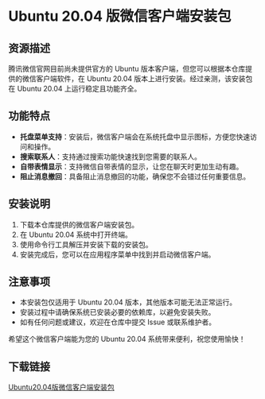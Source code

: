 # Ubuntu 20.04 版微信客户端安装包

## 资源描述

腾讯微信官网目前尚未提供官方的 Ubuntu 版本客户端，但您可以根据本仓库提供的微信客户端软件，在 Ubuntu 20.04 版本上进行安装。经过亲测，该安装包在 Ubuntu 20.04 上运行稳定且功能齐全。

## 功能特点

- **托盘菜单支持**：安装后，微信客户端会在系统托盘中显示图标，方便您快速访问和操作。
- **搜索联系人**：支持通过搜索功能快速找到您需要的联系人。
- **自带表情显示**：支持微信自带表情的显示，让您在聊天时更加生动有趣。
- **阻止消息撤回**：具备阻止消息撤回的功能，确保您不会错过任何重要信息。

## 安装说明

1. 下载本仓库提供的微信客户端安装包。
2. 在 Ubuntu 20.04 系统中打开终端。
3. 使用命令行工具解压并安装下载的安装包。
4. 安装完成后，您可以在应用程序菜单中找到并启动微信客户端。

## 注意事项

- 本安装包仅适用于 Ubuntu 20.04 版本，其他版本可能无法正常运行。
- 安装过程中请确保系统已安装必要的依赖库，以避免安装失败。
- 如有任何问题或建议，欢迎在仓库中提交 Issue 或联系维护者。

希望这个微信客户端能为您的 Ubuntu 20.04 系统带来便利，祝您使用愉快！

## 下载链接

[Ubuntu20.04版微信客户端安装包](https://pan.quark.cn/s/e8850378e42a)